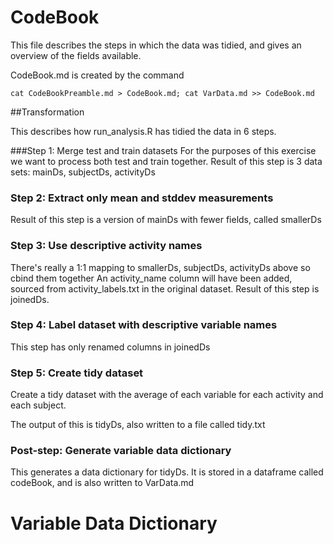 CodeBook
========

This file describes the steps in which the data was tidied, and gives an overview of the fields available.

CodeBook.md is created by the command

```
cat CodeBookPreamble.md > CodeBook.md; cat VarData.md >> CodeBook.md
```

##Transformation

This describes how run_analysis.R has tidied the data in 6 steps.

###Step 1: Merge test and train datasets
For the purposes of this exercise we want to process both test and train together.
Result of this step is 3 data sets:
mainDs, subjectDs, activityDs

### Step 2: Extract only mean and stddev measurements
Result of this step is a version of mainDs with fewer fields, called smallerDs

### Step 3: Use descriptive activity names 
There's really a 1:1 mapping to smallerDs, subjectDs, activityDs above so cbind them together
An activity_name column will have been added, sourced from activity_labels.txt in the original dataset.
Result of this step is joinedDs.


### Step 4: Label dataset with descriptive variable names
This step has only renamed columns in joinedDs

### Step 5: Create tidy dataset
Create a tidy dataset with the average of each variable for each activity and each subject.

The output of this is tidyDs, also written to a file called tidy.txt

### Post-step: Generate variable data dictionary
This generates a data dictionary for tidyDs.  It is stored in a dataframe called codeBook, and is also written to VarData.md

Variable Data Dictionary
========================


